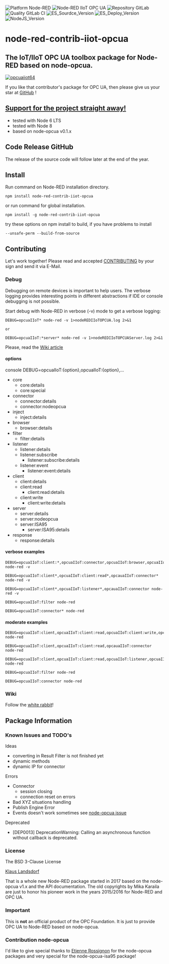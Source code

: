 ![Platform Node-RED](http://b.repl.ca/v1/Platform-Node--RED-red.png)
![Node-RED IIoT OPC UA](http://b.repl.ca/v1/Node--RED-IIoT_OPC_UA-blue.png)
![Repository GitLab](http://b.repl.ca/v1/Repository-GitLab-orange.png)
![Quality GitLab CI](http://b.repl.ca/v1/Quality-GitLab_CI_and_CD-green.png)
![ES_Sourdce_Version](http://b.repl.ca/v1/JS_Source-ES6-yellow.png)
![ES_Deploy_Version](http://b.repl.ca/v1/JS_Deploy-ES2015-yellow.png)
![NodeJS_Version](http://b.repl.ca/v1/NodeJS-6.x-green.png)

# node-red-contrib-iiot-opcua 

## The IoT/IIoT OPC UA toolbox package for Node-RED based on node-opcua.

[![opcuaiiot64](images/opcua-iiot-logo64-glass.png)](https://www.npmjs.com/package/node-red-contrib-iiot-opcua )

If you like that contributor's package for OPC UA, then please give us your star at [GitHub][3] !

## [Support for the project straight away!][2]

* tested with Node 6 LTS
* tested with Node 8
* based on node-opcua v0.1.x

## Code Release GitHub

The release of the source code will follow later at the end of the year.

## Install

Run command on Node-RED installation directory.

	npm install node-red-contrib-iiot-opcua 

or run command for global installation.

	npm install -g node-red-contrib-iiot-opcua 

try these options on npm install to build, if you have problems to install

    --unsafe-perm --build-from-source
    
## Contributing

Let's work together! 
Please read and accepted [CONTRIBUTING](CONTRIBUTING.md) by your sign and send it via E-Mail.

### Debug

Debugging on remote devices is important to help users. The verbose logging
provides interesting points in different abstractions if IDE or console debugging is not possible.

Start debug with Node-RED in verbose (-v) mode to get a verbose logging:

    DEBUG=opcuaIIoT* node-red -v 1>nodeREDIIoTOPCUA.log 2>&1

    or

    DEBUG=opcuaIIoT:*server* node-red -v 1>nodeREDIIoTOPCUAServer.log 2>&1

Please, read the [Wiki article][7]

#### options

console DEBUG=opcuaIIoT:{option},opcuaIIoT:{option},...
 
 * core
    * core:details 
    * core:special
 * connector
    * connector:details
    * connector:nodeopcua
 * inject
    * inject:details
 * browser
    * browser:details
 * filter
    * filter:details
 * listener
    * listener:details
    * listener:subscribe
        * listener:subscribe:details
    * listener:event
        * listener:event:details
 * client
    * client:details
    * client:read
        * client:read:details
    * client:write
        * client:write:details
 * server
    * server:details
    * server:nodeopcua
    * server:ISA95
        * server:ISA95:details
 * response
    * response:details

#### verbose examples

    DEBUG=opcuaIIoT:client:*,opcuaIIoT:connector,opcuaIIoT:browser,opcuaIIoT:listener:*,opcuaIIoT:server node-red -v

    DEBUG=opcuaIIoT:client*,opcuaIIoT:client:read*,opcauaIIoT:connector* node-red -v
    
    DEBUG=opcuaIIoT:client*,opcuaIIoT:listener*,opcauaIIoT:connector node-red -v

    DEBUG=opcuaIIoT:filter node-red

    DEBUG=opcuaIIoT:connector* node-red

#### moderate examples

    DEBUG=opcuaIIoT:client,opcuaIIoT:client:read,opcuaIIoT:client:write,opcuaIIoT:connector,opcuaIIoT:server node-red

    DEBUG=opcuaIIoT:client,opcuaIIoT:client:read,opcauaIIoT:connector node-red

    DEBUG=opcuaIIoT:client,opcuaIIoT:client:read,opcuaIIoT:listener,opcuaIIoT:listener:subscribe,opcauaIIoT:connector node-red

    DEBUG=opcuaIIoT:filter node-red

    DEBUG=opcuaIIoT:connector node-red
    
### Wiki

Follow the [white rabbit][4]!

## Package Information

### Known Issues and TODO's

Ideas
* converting in Result Filter is not finished yet
* dynamic methods
* dynamic IP for connector

Errors
* Connector
    * session closing
    * connection reset on errors
* Bad XYZ situations handling
* Publish Engine Error
* Events doesn't work sometimes see [node-opcua issue][8]

Deprecated
* [DEP0013] DeprecationWarning: Calling an asynchronous function without callback is deprecated.

### License

The BSD 3-Clause License

[Klaus Landsdorf][1]

That is a whole new Node-RED package started in 2017 based on the node-opcua v1.x and the API documentation.
The old copyrights by Mika Karaila are just to honor his pioneer work in the years 2015/2016 for Node-RED and OPC UA.

### Important

This is **not** an official product of the OPC Foundation.
It is just to provide OPC UA to Node-RED based on node-opcua.

### Contribution node-opcua

I'd like to give special thanks to [Etienne Rossignon][6] 
for the node-opcua packages and very special for the node-opcua-isa95 package! 

[1]:https://bianco-royal.cloud/
[2]:https://bianco-royal.cloud/supporter/
[3]:https://github.com/biancode/node-red-iiot-opcua-publicbeta
[4]:https://github.com/biancode/node-red-iiot-opcua-publicbeta/wiki
[5]:https://github.com/node-opcua/node-opcua/commit/fa0efb772353adbc901f47d8787a13597d595cd7
[6]:https://github.com/erossignon
[7]:https://github.com/biancode/node-red-iiot-opcua-publicbeta/wiki/DEBUG
[8]:https://github.com/node-opcua/node-opcua/issues/340
